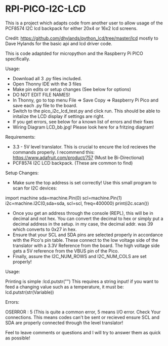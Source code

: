 # RPI-PICO-I2C-LCD
This is a project which adapts code from another user to allow usage of the PCF8574 I2C lcd backpack for either 20x4 or 16x2 lcd screens.

Credit: https://github.com/dhylands/python_lcd/tree/master/lcd mostly to Dave Hylands for the basic api and lcd driver code.

This is code adaptded for micropython and the Raspberry Pi PICO specifically.

Usage: 
- Download all 3 .py files included. 
- Open Thonny IDE with the 3 files
- Make pin edits or setup changes (See below for options) 
- DO NOT EDIT FILE NAMES!
- In Thonny, go to top menu File => Save Copy => Raspberry Pi Pico and save each .py file to the board.
- Switch to the pico_i2c_lcd_test.py and click run. This should be able to initalize the LCD display if settings are right.
- If you get errors, see below for a known list of errors and their fixes
- Wiring Diagram LCD_bb.jpg! Please look here for a fritzing diagram!

Requirements:
- 3.3 - 5V level translator. This is crucial to encure the lcd recieves the commands properly. I recommend this: https://www.adafruit.com/product/757 (Must be Bi-Directional)
- PCF8574 I2C LCD backpack. (These are common to find)

Setup Changes:
- Make sure the top address is set correctly!
Use this small program to scan for I2C devices:

import machine
sda=machine.Pin(0)
scl=machine.Pin(1)
i2c=machine.I2C(0,sda=sda, scl=scl, freq=400000)
print(i2c.scan())

- Once you get an address through the console (REPL), this will be in decimal and not hex. You can convert the decimal to hex or simply put a decimal address in the setup.
in my case, the decimal addr. was 39 which converts to 0x27 in hex.
- Ensure that your SCL and SDA pins are selected properly in accordance with the Pico's pin table. These connect to the low voltage side of the translator with a 3.3V Reference from the board. The high voltage side gets a 5V reference from the VBUS pin of the Pico.
- Finally, assure the I2C_NUM_ROWS and I2C_NUM_COLS are set properly!

Usage: 

Printing is simple :lcd.putstr("") This requires a string input! if you want to feed a changing value such as a temperature, it must be: lcd.putstr(str(Variable))

Errors:

OSERROR : 5 (This is quite a common error, 5 means I/O error. Check Your connections. This means codes can't be sent or recieved ensure SCL and SDA are properly connected through the level translator!

Feel to leave comments or questions and I will try to answer them as quick as possible!
